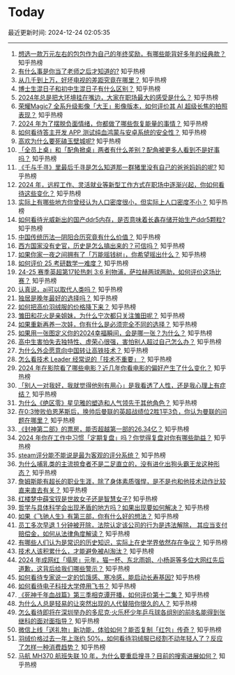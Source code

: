 # Today

最近更新时间: 2024-12-24 02:05:35

--- 
1. [想选一款万元左右的包包作为自己的年终奖励，有哪些能背好多年的经典款？](https://www.zhihu.com/question/6025077893) 知乎热榜
2. [有什么事是你当了老师之后才知道的?](https://www.zhihu.com/question/324672558) 知乎热榜
3. [从几千到上万，好坏电视的差距究竟在哪里？](https://www.zhihu.com/question/494610133) 知乎热榜
4. [博士生混日子和初中生混日子有什么区别？](https://www.zhihu.com/question/7094160225) 知乎热榜
5. [2024年总是把大环境挂在嘴边，大家在职场最大的感受是什么？](https://www.zhihu.com/question/7285678676) 知乎热榜
6. [荣耀Magic7 全系升级影像「大王」影像版本，如何评价其 AI 超级长焦的拍照表现？](https://www.zhihu.com/question/7615964656) 知乎热榜
7. [2024 年为了摆脱负面情绪，你都做了哪些恢复能量的事情？](https://www.zhihu.com/question/6751872883) 知乎热榜
8. [如何看待答主开发 APP 测试纯血鸿蒙与安卓系统的安全性？](https://www.zhihu.com/question/7542155081) 知乎热榜
9. [高欢为什么要死磕玉壁城呢?](https://www.zhihu.com/question/653217047) 知乎热榜
10. [「全员上桌」和「配角掀桌」两者有什么差别？配角被更多人看到不是好事吗？](https://www.zhihu.com/question/5975703316) 知乎热榜
11. [《千与千寻》里最后千寻是怎么知道那一群猪里没有自己的爸爸妈妈的呢?](https://www.zhihu.com/question/26076643) 知乎热榜
12. [2024 年，远程工作、灵活就业等新型工作方式在职场中逐渐兴起，你如何看待这些变化？](https://www.zhihu.com/question/6778517204) 知乎热榜
13. [实际上有哪些地方你曾经认为人口密度很小，但实际上人口密度不小？](https://www.zhihu.com/question/7025479637) 知乎热榜
14. [如何看待光威新出的国产ddr5内存，是否意味着长鑫存储开始生产ddr5颗粒?](https://www.zhihu.com/question/7072991130) 知乎热榜
15. [中国传统历法—阴阳合历究竟有什么价值？](https://www.zhihu.com/question/6902336759) 知乎热榜
16. [西方国家没有史官，历史是怎么搞出来的？可信吗？](https://www.zhihu.com/question/7274857144) 知乎热榜
17. [如果你家一夜之间拥有了「万能摇钱树」，你希望摇出什么？](https://www.zhihu.com/question/7620096751) 知乎热榜
18. [如何评价 25 考研数学一难度？](https://www.zhihu.com/question/7413705151) 知乎热榜
19. [24-25 赛季英超第17轮热刺 3:6 利物浦，萨拉赫两球两助，如何评价这场比赛？](https://www.zhihu.com/question/7577839868) 知乎热榜
20. [认真说，ai可以取代人类吗？](https://www.zhihu.com/question/6782975731) 知乎热榜
21. [独居是晚年最好的选择吗？](https://www.zhihu.com/question/994768493) 知乎热榜
22. [如何把高价羽绒服的价格降下来？](https://www.zhihu.com/question/6540933922) 知乎热榜
23. [雏田和花火是亲姐妹，为什么宁次都只关注雏田呢？](https://www.zhihu.com/question/445323177) 知乎热榜
24. [如果重新再养一次娃，你有什么是必须完全不同的选择？](https://www.zhihu.com/question/6499067620) 知乎热榜
25. [如果用一张图定义你的2024幸福瞬间，会是哪一张？为什么？](https://www.zhihu.com/question/7381125743) 知乎热榜
26. [高中生害怕失去独特性、虚荣心很强，害怕别人超过自己怎么办？](https://www.zhihu.com/question/7140476505) 知乎热榜
27. [为什么外企愿意向中国转让高铁技术？](https://www.zhihu.com/question/28540125) 知乎热榜
28. [怎么看技术 Leader 经常说的「技术不重要」？](https://www.zhihu.com/question/7484375154) 知乎热榜
29. [2024 年在影院看了哪些电影？近几年你看电影的偏好产生了什么变化？](https://www.zhihu.com/question/6844856111) 知乎热榜
30. [「别人一对我好，我就觉得他别有用心」是我看透了人性，还是我心理上有症结？](https://www.zhihu.com/question/7455092500) 知乎热榜
31. [为什么《绝区零》星见雅的塑造和人气领先于其他角色？](https://www.zhihu.com/question/660932893) 知乎热榜
32. [在0:3惨败伯恩茅斯后，换帅后曼联的英超战绩位2胜1平3负，你认为曼联的问题在哪里？](https://www.zhihu.com/question/7602033289) 知乎热榜
33. [《封神第二部》的票房，能否超越第一部的26.34亿？](https://www.zhihu.com/question/7460095844) 知乎热榜
34. [2024 年你在工作中习惯「定期复盘」吗？你觉得复盘对你有哪些助益？](https://www.zhihu.com/question/7130158239) 知乎热榜
35. [steam评分能不能说是最为客观的评分系统？](https://www.zhihu.com/question/7285407651) 知乎热榜
36. [为什么哺乳类的主流掠食者不是二足直立的，没有进化出狗头霸王龙这种形态？](https://www.zhihu.com/question/7030636119) 知乎热榜
37. [詹姆斯能有超长的职业生涯，除了身体素质强悍，是不是也和他技术动作比较直来直去有关？](https://www.zhihu.com/question/660248290) 知乎热榜
38. [红楼梦中薛宝钗是世故女子还是智慧女子?](https://www.zhihu.com/question/6485604159) 知乎热榜
39. [哲学与具体科学会出现矛盾的地方吗？如果出现要如何解决？](https://www.zhihu.com/question/7263924709) 知乎热榜
40. [如果《飞驰人生》有第三部，你有什么好的想法？](https://www.zhihu.com/question/5975678930) 知乎热榜
41. [员工多次早退 1 分钟被开除，法院认定该公司的行为是违法解除， 其应当支付赔偿金，如何从法律角度解读？](https://www.zhihu.com/question/7611091343) 知乎热榜
42. [有哪些人们认为是常识的历史知识，实际上在史学界依然存在争议？](https://www.zhihu.com/question/660981529) 知乎热榜
43. [技术人该积累什么，才能避免被AI淘汰？](https://www.zhihu.com/question/7440697804) 知乎热榜
44. [2024 年成网红「塌房」元年，猫一杯、东北雨姐、小杨哥等多位大网红先后道歉，这背后给我们哪些警示？](https://www.zhihu.com/question/6844088892) 知乎热榜
45. [如何看待专家说一定的饥饿感、寒冷感，能启动长寿基因?](https://www.zhihu.com/question/7456949751) 知乎热榜
46. [如何看待电子科技大学停用飞书？](https://www.zhihu.com/question/7349591450) 知乎热榜
47. [《死神千年血战篇》第三季相克谭开播，如何评价第十二集？](https://www.zhihu.com/question/7498286460) 知乎热榜
48. [为什么人总是轻易的让突然出现的人代替陪你很久的人？](https://www.zhihu.com/question/7572741123) 知乎热榜
49. [怎么看待即将在深圳举办的多尼克·火乐杯少年乒乓球各组别的前8名能得到张继科的面对面指导？](https://www.zhihu.com/question/7494579593) 知乎热榜
50. [微信上线「送礼物」新功能，体验如何？能否复制「红包」传奇？](https://www.zhihu.com/question/7297631911) 知乎热榜
51. [羽绒价格过去一年上涨约 50%，如何看待羽绒服已经割不动年轻人了？反应了怎样一种消费趋势？](https://www.zhihu.com/question/7353204206) 知乎热榜
52. [马航 MH370 航班失联 10 年，为什么要重启搜寻？目前的搜索进展如何？](https://www.zhihu.com/question/7375114794) 知乎热榜
